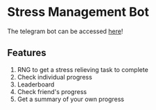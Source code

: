 # Stress Management Bot
The telegram bot can be accessed [here](t.me/SGStressManagementBot)!

## Features
1. RNG to get a stress relieving task to complete
2. Check individual progress
3. Leaderboard
4. Check friend's progress
5. Get a summary of your own progress
